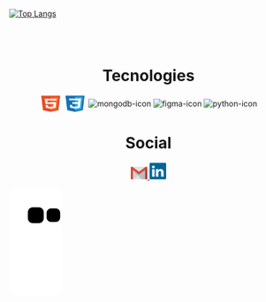 
<div>
  
[![Top Langs](https://github-readme-stats.vercel.app/api/top-langs/?username=d8barcelos&layout=compact&show_icons=true)](https://github.com/d8barcelos/github-readme-stats)

</div>
<br>

<div align="center"> 
  <div style="display: inline_block"><br>
    <h1 align="center">Tecnologies</h1>
    <img align="center" height="30" width="40" alt="html-icon" src="https://raw.githubusercontent.com/devicons/devicon/master/icons/html5/html5-original.svg">
    <img align="center" height="30" width="40" alt="css-icon" src="https://raw.githubusercontent.com/devicons/devicon/master/icons/css3/css3-original.svg">
    <img align="center" height="30" width="40" alt="mongodb-icon" src="https://cdn.jsdelivr.net/gh/devicons/devicon/icons/mongodb/mongodb-original-wordmark.svg">
    <img align="center" height="30" width="40" alt="figma-icon" src="https://cdn.jsdelivr.net/gh/devicons/devicon/icons/figma/figma-original.svg">
    <img align="center" height="30" width="40" alt="python-icon" src="https://cdn.jsdelivr.net/gh/devicons/devicon/icons/python/python-original.svg">
   </div>
    
  
  <h1 align="center">Social</h1>
    <a href = "mailto: d8barcelos@gmail.com">
      <img width="30" src="gmail.svg">
    </a>
    <a href = "www.linkedin.com/in/diogo-barcelos">
      <img width="30" src="linkedin.svg">
    </a>
</div>
  
![Snake animation](https://github.com/d8barcelos/d8barcelos/blob/output/github-contribution-grid-snake.svg)
